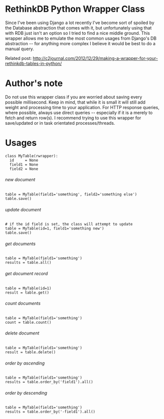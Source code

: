 RethinkDB Python Wrapper Class
==============================
Since I've been using Django a lot recently I've become sort of spoiled by the
Database abstraction that comes with it, but unfortunately using that with RDB
just isn't an option so I tried to find a nice middle ground. This wrapper
allows me to emulate the most common usages from Django's DB abstraction -- for
anything more complex I believe it would be best to do a manual query.

Related post: http://c2journal.com/2012/12/29/making-a-wrapper-for-your-rethinkdb-tables-in-python/


Author's note
=============
Do not use this wrapper class if you are worried about saving every possible
millisecond. Keep in mind, that while it is small it will still add weight and
processing time to your application. For HTTP response queries, where possible,
always use direct queries -- especially if it is a merely to fetch and return
row(s). I recommend trying to use this wrapper for save/updated or in task
orientated processes/threads.


Usages
======
```
class MyTable(rwrapper):
  id     = None
  field1 = None
  field2 = None
```
###### new document
```
table = MyTable(field1='something', field2='something else')
table.save()
```
###### update document
```
# if the id field is set, the class will attempt to update
table = MyTable(id=1, field1='something new')
table.save()
```
###### get documents
```
table = MyTable(field1='something')
results = table.all()
```
###### get document record
```
table = MyTable(id=1)
result = table.get()
```
###### count documents
```
table = MyTable(field1='something')
count = table.count()
```
###### delete document
```
table = MyTable(field1='something')
result = table.delete()
```
###### order by ascending
```
table = MyTable(field1='something')
results = table.order_by('field1').all()
```
###### order by descending
```
table = MyTable(field1='something')
results = table.order_by('-field1').all()
```